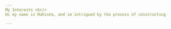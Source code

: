 ```yaml
---
My Interests <br/>
Hi my name is Mahisha, and im intrigued by the process of constructing Artificial Intelligence and the complex structure of its board spectrum.

---
```

